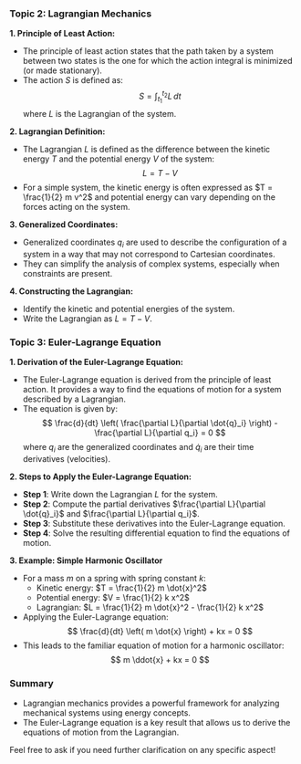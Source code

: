 ### Topic 2: Lagrangian Mechanics

**1. Principle of Least Action:**
   - The principle of least action states that the path taken by a system between two states is the one for which the action integral is minimized (or made stationary).
   - The action $S$ is defined as:
     $$
     S = \int_{t_1}^{t_2} L \, dt
     $$
   where $L$ is the Lagrangian of the system.

**2. Lagrangian Definition:**
   - The Lagrangian $L$ is defined as the difference between the kinetic energy $T$ and the potential energy $V$ of the system:
     $$
     L = T - V
     $$
   - For a simple system, the kinetic energy is often expressed as $T = \frac{1}{2} m v^2$ and potential energy can vary depending on the forces acting on the system.

**3. Generalized Coordinates:**
   - Generalized coordinates $q_i$ are used to describe the configuration of a system in a way that may not correspond to Cartesian coordinates.
   - They can simplify the analysis of complex systems, especially when constraints are present.

**4. Constructing the Lagrangian:**
   - Identify the kinetic and potential energies of the system.
   - Write the Lagrangian as $L = T - V$.

### Topic 3: Euler-Lagrange Equation

**1. Derivation of the Euler-Lagrange Equation:**
   - The Euler-Lagrange equation is derived from the principle of least action. It provides a way to find the equations of motion for a system described by a Lagrangian.
   - The equation is given by:
     $$
     \frac{d}{dt} \left( \frac{\partial L}{\partial \dot{q}_i} \right) - \frac{\partial L}{\partial q_i} = 0
     $$
   where $q_i$ are the generalized coordinates and $\dot{q}_i$ are their time derivatives (velocities).

**2. Steps to Apply the Euler-Lagrange Equation:**
   - **Step 1**: Write down the Lagrangian $L$ for the system.
   - **Step 2**: Compute the partial derivatives $\frac{\partial L}{\partial \dot{q}_i}$ and $\frac{\partial L}{\partial q_i}$.
   - **Step 3**: Substitute these derivatives into the Euler-Lagrange equation.
   - **Step 4**: Solve the resulting differential equation to find the equations of motion.

**3. Example: Simple Harmonic Oscillator**
   - For a mass $m$ on a spring with spring constant $k$:
     - Kinetic energy: $T = \frac{1}{2} m \dot{x}^2$
     - Potential energy: $V = \frac{1}{2} k x^2$
     - Lagrangian: $L = \frac{1}{2} m \dot{x}^2 - \frac{1}{2} k x^2$
   - Applying the Euler-Lagrange equation:
     $$
     \frac{d}{dt} \left( m \dot{x} \right) + kx = 0
     $$
   - This leads to the familiar equation of motion for a harmonic oscillator:
     $$
     m \ddot{x} + kx = 0
     $$

### Summary
- Lagrangian mechanics provides a powerful framework for analyzing mechanical systems using energy concepts.
- The Euler-Lagrange equation is a key result that allows us to derive the equations of motion from the Lagrangian.

Feel free to ask if you need further clarification on any specific aspect!